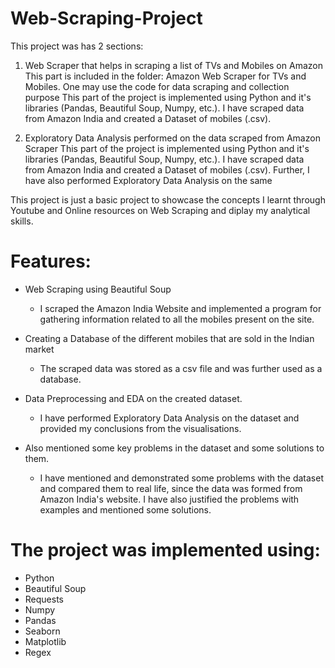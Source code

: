 # Web-Scraping-Project

This project was has 2 sections:

1) Web Scraper that helps in scraping a list of TVs and Mobiles on Amazon
This part is included in the folder: Amazon Web Scraper for TVs and Mobiles. One may use the code for data scraping and collection purpose
This part of the project is implemented using Python and it's libraries (Pandas, Beautiful Soup, Numpy, etc.). I have scraped data from Amazon India and created a Dataset of mobiles (.csv). 

2) Exploratory Data Analysis performed on the data scraped from Amazon Scraper
This part of the project is implemented using Python and it's libraries (Pandas, Beautiful Soup, Numpy, etc.). I have scraped data from Amazon India and created a Dataset of mobiles (.csv). Further, I have also performed Exploratory Data Analysis on the same

This project is just a basic project to showcase the concepts I learnt through Youtube and Online resources on Web Scraping and diplay my analytical skills.

# Features:

* Web Scraping using Beautiful Soup

  * I scraped the Amazon India Website and implemented a program for gathering information related to all the mobiles present on the site.

* Creating a Database of the different mobiles that are sold in the Indian market

  * The scraped data was stored as a csv file and was further used as a database.

* Data Preprocessing and EDA on the created dataset.

  * I have performed Exploratory Data Analysis on the dataset and provided my conclusions from the visualisations.

* Also mentioned some key problems in the dataset and some solutions to them.

  * I have mentioned and demonstrated some problems with the dataset and compared them to real life, since the data was formed from Amazon India's website. I have also justified the problems with examples and mentioned some solutions.

# The project was implemented using:

* Python
* Beautiful Soup
* Requests
* Numpy
* Pandas
* Seaborn
* Matplotlib
* Regex
